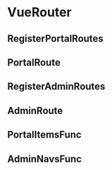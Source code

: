 
# VueRouter

## RegisterPortalRoutes

## PortalRoute

## RegisterAdminRoutes

## AdminRoute

## PortalItemsFunc

## AdminNavsFunc
